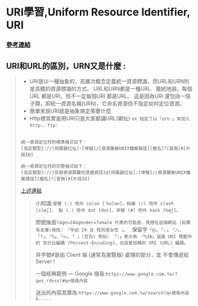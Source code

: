 # URI學習,Uniform Resource Identifier, URI
### [參考連結](https://notfalse.net/36/http-uri)


## URI和URL的區別，URN又是什麼 :
>* URI是以一種抽象的，高層次概念定義統一資源標識，而URL和URN則是具體的資源標識的方式。 URL和URN都是一種URI。 籠統地說，每個URL 都是URI，但不一定每個URI 都是URL。 這是因為URI 還包括一個子類，即統一資源名稱(URN)，它命名資源但不指定如何定位資源。
>* 簡單來說URI就是抽象規定需要什麼
>* Http裡其實是用URI只是大家都講URL(網址) `ex 指定了以「urn:」來加入http:、ftp:`
>```
>
>統一資源定位符的標準格式如下：
>[協定類型]://[伺服器位址]:[埠號]/[資源層級UNIX檔案路徑][檔名]?[查詢]#[片段ID]
>
>統一資源定位符的完整格式如下：
>[協定類型]://[存取資源需要的憑證資訊]@[伺服器位址]:[埠號]/[資源層級UNIX檔案路徑][檔名]?[查詢]#[片段ID]
>```
>[上述連結](https://zh.wikipedia.org/wiki/%E7%BB%9F%E4%B8%80%E8%B5%84%E6%BA%90%E5%AE%9A%E4%BD%8D%E7%AC%A6)
>
>> 小知識:`冒號 (:) 唸作 colon [ˋkolən]，斜線 (/) 唸作 slash [slæʃ]，
點 (.) 唸作 dot [dɑt]，井號 (#) 唸作 hash [hæʃ]。`
>>
>>問號後面`?age=24&gender=female
代表的可能是，我想在這個網站 (如果有支援)尋找:
『年紀 24 且 性別是女性 』。
`
>>保留字`「@」、「:」、「/」、「?」、「%」、「=」、「 」(空白) 例如: 「:」表示為 「%3A」這是 URI 規範中的 百分比編碼 (Percent-Encoding)，也就是俗稱的 URI (URL) 編碼。`
>>
>> 井字號#是由 Client 端 (通常為瀏覽器) 處理的部分，並 不會傳遞給 Server !
>>
>> 一個經典範例 — Google 搜尋:`https://www.google.com.tw/?gws_rd=ssl#q=搜尋內容`
>>
>>送出的內容其實為:`https://www.google.com.tw/search?q=搜尋內容&.....`


